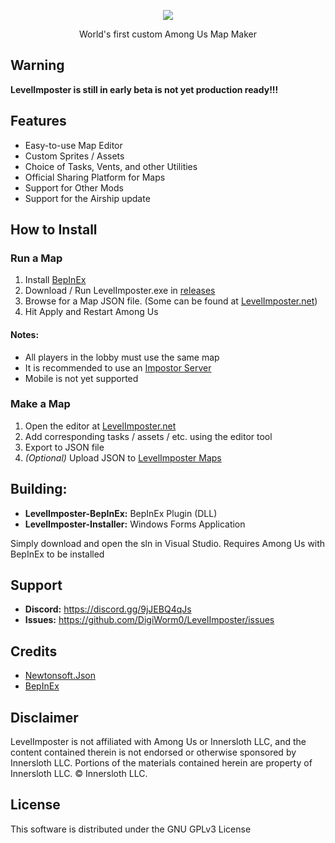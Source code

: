 <p align="center">
  <img align="center" src="https://levelimposter.net/img/logo.png">
</p>
<p align="center">
World's first custom Among Us Map Maker
</p>

## Warning
**LevelImposter is still in early beta is not yet production ready!!!**

## Features
- Easy-to-use Map Editor
- Custom Sprites / Assets
- Choice of Tasks, Vents, and other Utilities
- Official Sharing Platform for Maps
- Support for Other Mods
- Support for the Airship update

## How to Install
### Run a Map
1. Install [BepInEx](https://docs.reactor.gg/docs/basic/install_bepinex)
2. Download / Run LevelImposter.exe in [releases](https://github.com/DigiWorm0/LevelImposter/releases)
3. Browse for a Map JSON file. (Some can be found at [LevelImposter.net](https://levelimposter.net/Map))
4. Hit Apply and Restart Among Us

#### Notes:
- All players in the lobby must use the same map
- It is recommended to use an [Impostor Server](https://github.com/Impostor/Impostor)
- Mobile is not yet supported

### Make a Map
1. Open the editor at [LevelImposter.net](https://levelimposter.net/Home/Editor)
2. Add corresponding tasks / assets / etc. using the editor tool
3. Export to JSON file
4. *(Optional)* Upload JSON to [LevelImposter Maps](https://levelimposter.net/Map)

## Building:
- **LevelImposter-BepInEx:** BepInEx Plugin (DLL)
- **LevelImposter-Installer:** Windows Forms Application

Simply download and open the sln in Visual Studio. Requires Among Us with BepInEx to be installed

## Support
- **Discord:** https://discord.gg/9jJEBQ4qJs
- **Issues:** https://github.com/DigiWorm0/LevelImposter/issues

## Credits
- [Newtonsoft.Json](https://www.newtonsoft.com/json)
- [BepInEx](https://github.com/BepInEx/BepInEx)

## Disclaimer
LevelImposter is not affiliated with Among Us or Innersloth LLC, and the content contained therein is not endorsed or otherwise sponsored by Innersloth LLC. Portions of the materials contained herein are property of Innersloth LLC. © Innersloth LLC.

## License
This software is distributed under the GNU GPLv3 License
